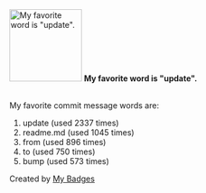 <img src="https://github.com/my-badges/my-badges/blob/master/src/all-badges/favorite-word/favorite-word.png?raw=true" alt="My favorite word is &quot;update&quot;." title="My favorite word is &quot;update&quot;." width="128">
<strong>My favorite word is &quot;update&quot;.</strong>
<br><br>

My favorite commit message words are:

1. update (used 2337 times)
2. readme.md (used 1045 times)
3. from (used 896 times)
4. to (used 750 times)
5. bump (used 573 times)


Created by <a href="https://github.com/my-badges/my-badges">My Badges</a>